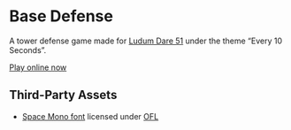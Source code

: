 # Base Defense

A tower defense game made for [Ludum Dare 51](https://ldjam.com/events/ludum-dare/51)
under the theme &ldquo;Every 10 Seconds&rdquo;.

[Play online now](https://doctor-g.github.io/LD51)

## Third-Party Assets

- [Space Mono font](https://fonts.google.com/specimen/Space+Mono) licensed under [OFL](licenses/Space_Mono/OFL.txt)